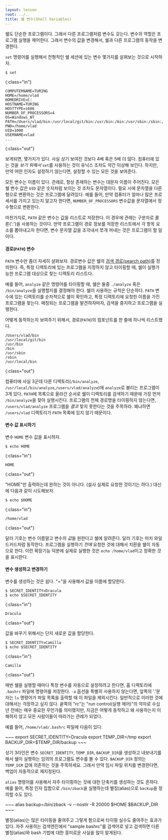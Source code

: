 ```yaml
---
layout: lesson
root: ../..
title: 쉘 변수(Shell Variables)
---
```

쉘도 단순한 프로그램이다. 그래서 다른 프로그램처럼 변수도 갖는다. 변수의 역할은 프로그램 실행을 제어한다. 그래서 변수의 값을 변경해서, 쉘과 다른 프로그램의 동작을 변경한다.

`set` 명령어를 실행해서 전형적인 쉘 세션에 있는 변수 몇가지를 살펴보는 것으로 시작하자.

~~~
$ set
~~~
{:class="in"}
~~~
COMPUTERNAME=TURING
HOME=/home/vlad
HOMEDRIVE=C:
HOSTNAME=TURING
HOSTTYPE=i686
NUMBER_OF_PROCESSORS=4
OS=Windows_NT
PATH=/Users/vlad/bin:/usr/local/git/bin:/usr/bin:/bin:/usr/sbin:/sbin:/usr/local/bin
PWD=/home/vlad
UID=1000
USERNAME=vlad
...
~~~
{:class="out"}

보게되면, 몇가지가 있다. 사실 상기 보여진 것보다 4배 혹은 5배 더 많다.
컴퓨터에 있는 것을 *보기 위해서* `set`를 사용하는 것이 유닉스 조차도 약간 이상해 보인다. 하지만, 만약 어떤 인자도 설정하기 않는다면, 설정할 수 있는 모든 것을 보여준다.

모든 변수는 이름이 있다. 관례로, 항상 존재하는 변수는 대문자 이름이 주어진다. 모든 쉘 변수 값은 `UID` 같은 숫자처럼 보이는 것 조차도 문자열이다.
필요 시에 문자열을 다른 형으로 변환하는 것은 프로그램에 달려있다. 예를 들어, 만약 컴퓨터가 얼마나 많은 프로세서를 가지고 있는지 알고자 한다면, `NUMBER_OF_PROCESSORS` 변수값을 문자열에서 정수형으로 변환한다.

마찬가지로, `PATH` 같은 변수는 값을 리스트로 저장한다. 이 경우에 관례는 구분자로 콜론(':')을 사용하는 것이다. 만약 프로그램이 경로 정보를 저장한 리스트에서 각 항목 요소를 뽑아내고자 한다면, 변수 문자열 값을 조각내서 쪼개 꺼내는 것은 프로그램이 할 일이다.

#### 경로(`PATH`) 변수

`PATH` 변수만 좀더 자세히 살펴보자. 경로변수 값은 쉘의 [검색 경로(search path)](../../gloss.html#search-path)를 정의한다. 즉, 특정 디렉토리에 있는 프로그램을 지정하지 않고 타이핑할 때, 쉘이 실행가능한 프로그램 대상으로 찾는 디렉토리 리스트다. 

예를 들어, `analyze` 같은 명령어를 타이핑할 때, 쉘은 둘중 `./analyze`  혹은 `/bin/analyze`을 실행할지를 결정해야 한다. 쉘이 사용하는 규칙은 단순하다. `PATH` 변수에 있는 디렉토리를 순차적으로 쉘이 확인하고, 특정 디렉토리에 요청한 이름을 가진 프로그램을 찾는다. 매칭되는 프로그램을 발견하자마자, 검색을 중지하고 프로그램을 실행한다.

어떻게 동작하는지 보여주기 위해서, 경로(`PATH`)의 컴포넌트를 한 줄에 하나씩 
리스트했다.

~~~
/Users/vlad/bin
/usr/local/git/bin
/usr/bin
/bin
/usr/sbin
/sbin
/usr/local/bin
~~~
{:class="out"}

컴퓨터에 사실 3군데 다른 디렉토리(`/bin/analyze`,
`/usr/local/bin/analyze`,`/users/vlad/analyze`)에 `analyze`로 불리는 프로그램이 3개 있다.
`PATH`에 목록으로 올라간 순서로 쉘이 디렉토리를 검색하기 때문에 가장 먼저 `/bin/analyze`을 찾아 실행시킨다.
프로그램의 전체 경로명을 타이핑하지 않는다면, `/users/vlad/analyze` 프로그램을 *결코* 찾지 못한다는 것을 주목하라. 왜냐하면 `/users/vlad` 디렉토리가 `PATH` 목록에 있지 않기 때문이다.

#### 변수 값 표시하기

변수 `HOME` 변수 값을 표시하자.

~~~
$ echo HOME
~~~
{:class="in"}
~~~
HOME
~~~
{:class="out"}

"HOME"만 출력하는데 원하는 것이 아니다. (설사 실제로 요청한 것이기는 하다.)
대신에 다음과 같이 시도해보자.

~~~
$ echo $HOME
~~~
{:class="in"}
~~~
/home/vlad
~~~
{:class="out"}

달러 기호는 변수 이름말고 변수의 *값*을 원한다고 쉘에 알려준다. 달러 기호는 마치 와일드카드처럼 동작한다. 프로그램을 실행하기 *전에* 요청한 것에 대해서 치환을 쉘이 자동으로 한다. 이런 확장기능 덕분에 실제로 실행한 것은 `echo /home/vlad`이고 정확한 것을 표시한다.

#### 변수 생성하고 변경하기

변수를 생성하는 것은 쉽다. "="을 사용해서 값을 이름에 할당한다.

~~~
$ SECRET_IDENTITY=Dracula
$ echo $SECRET_IDENTITY
~~~
{:class="in"}
~~~
Dracula
~~~
{:class="out"}

값을 바꾸기 위해서는 단지 새로운 값을 할당한다.

~~~
$ SECRET_IDENTITY=Camilla
$ echo $SECRET_IDENTITY
~~~
{:class="in"}
~~~
Camilla
~~~
{:class="out"}

매번 쉘을 실행할 때마다 특정 변수를 자동으로 설정하려고 한다면, 홈 디렉토리에 `.bashrc` 파일에 명령어를 저장한다.
`-a` 옵션을 특별히 사용하지 않는다면, 앞쪽의 '.'문자는 `ls` 명령어가 파일 목록을 출력할 때 이 파일을 제외시킨다. 일반적으로 이러한 것에 대해서는 걱정하고 싶지 않다. 끝쪽의 "rc"는 "run control(실행 제어)"의 약자로 수십년 전에는 매우 중요한 무언가를 의미했지만, 지금은 어떻게 동작하고 왜 사용하는지 이해하지 않고 모든 사람이들이 따라가는 관례가 되었다.

예를 들어, `/home/vlad/.bashrc` 파일에 다음이 있다.

<div class="file" markdown="1">
~~~
export SECRET_IDENTITY=Dracula
export TEMP_DIR=/tmp
export BACKUP_DIR=$TEMP_DIR/backup
~~~
</div>

상기 3라인은 변수 `SECRET_IDENTITY`, `TEMP_DIR`, `BACKUP_DIR`을 생성하고 내보내기를 해서 쉘이 실행하는 임의의 프로그램도 변수를 볼 수 있다.
`BACKUP_DIR` 정의는 `TEMP_DIR` 값에 의존하는 것을 주목하세요. 그래서 만약 임시 파일 위치를 변경한다면, 백업이 자동적으로 재지정된다. 

`alias` 명령어를 사용해서 자주 타이핑하는 것에 대한 단축키를 생성하는 것도 흔하다. 예를 들어, 특정 인자 집합으로 `/bin/zback`을 실행하는데 별칭(alias)으로 `backup`을 정의할 수도 있다.

<div class="file" markdown="1">
~~~
alias backup=/bin/zback -v --nostir -R 20000 $HOME $BACKUP_DIR
~~~
</div>

별칭(alias)는 많은 타이핑을 줄여주고 그렇게 함으로써 타이핑 실수도 줄여주는 효과가 있다. 자주 사용하는 검색엔진에서 "sample bashrc"를 검색어로 넣고 검색하면 다른 별칭(alias)와 bash 기법에 대한 흥미로운 사실을 많이 알게된다.

